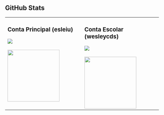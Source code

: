 ## GitHub Stats

<table>
  <tr>
    <td width="50%" valign="top">
      <h3>Conta Principal (esleiu)</h3>
      <img src="https://github-readme-stats.vercel.app/api?username=esleiu&show_icons=true&include_all_commits=true&hide_title=true" />
      <br/><br/>
      <img src="https://github-readme-stats.vercel.app/api/top-langs/?username=esleiu&layout=compact&langs_count=1" height="170" />
    </td>
    <td width="50%" valign="top">
      <h3>Conta Escolar (wesleycds)</h3>
      <img src="https://github-readme-stats.vercel.app/api?username=wesleycds&show_icons=true&include_all_commits=true&hide_title=true" />
      <br/><br/>
      <img src="https://github-readme-stats.vercel.app/api/top-langs/?username=wesleycds&layout=compact&langs_count=1" height="170" />
    </td>
  </tr>
</table>
